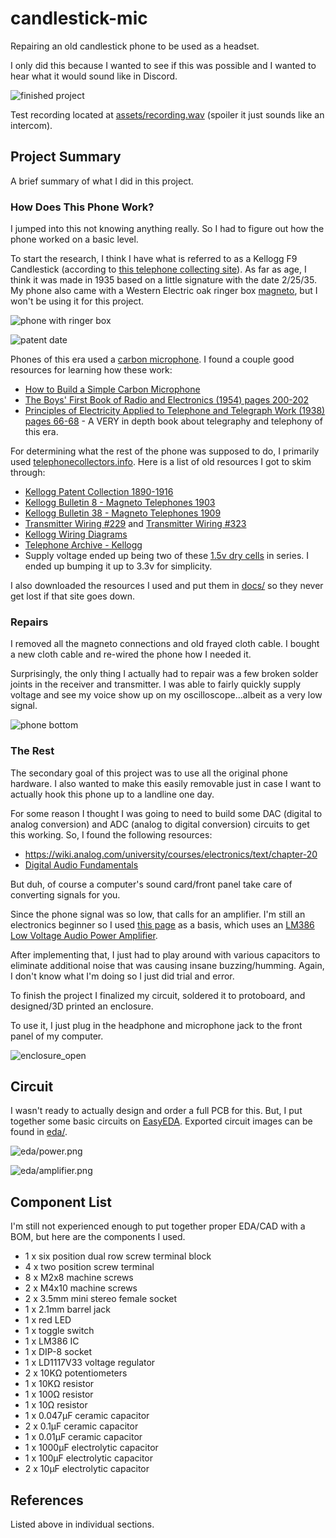 # candlestick-mic

Repairing an old candlestick phone to be used as a headset.

I only did this because I wanted to see if this was possible 
and I wanted to hear what it would sound like in Discord.

![finished project](assets/project_finished.jpg)

Test recording located at [assets/recording.wav](assets/recording.wav) (spoiler it just sounds like an intercom).

## Project Summary

A brief summary of what I did in this project.

### How Does This Phone Work?

I jumped into this not knowing anything really. So I had to figure out how the phone worked on a basic level.

To start the research, I think I have what is referred to as a Kellogg F9 Candlestick (according to [this telephone collecting site](http://www.telephonecollecting.org/Bobs%20phones/Pages/Kellogg/KelloggPhones.htm)). As far as age, I think it was made in 1935 based on a little signature with the date 2/25/35.
My phone also came with a Western Electric oak ringer box [magneto](https://en.wikipedia.org/wiki/Telephone_magneto), but I won't be using it for this project.

![phone with ringer box](assets/phone_with_ringerbox.jpg)

![patent date](assets/phone_patd.jpg)

Phones of this era used a [carbon microphone](https://en.wikipedia.org/wiki/Carbon_microphone). 
I found a couple good resources for learning how these work:

- [How to Build a Simple Carbon Microphone](https://www.youtube.com/watch?v=XiAzdxDpwJY)
- [The Boys' First Book of Radio and Electronics (1954) pages 200-202](https://worldradiohistory.com/BOOKSHELF-ARH/Technology/The-Boy%27s-First-Book-of-Radio-Morgan-1954.pdf)
- [Principles of Electricity Applied to Telephone and Telegraph Work (1938) pages 66-68](https://www.amazon.com/Principles-Electricity-Applied-Telephone-Telegraph/dp/B000Q75WQE) - A VERY in depth book about telegraphy and telephony of this era.

For determining what the rest of the phone was supposed to do, I primarily used [telephonecollectors.info](https://www.telephonecollectors.info/strombergcarlson/kellogg/kellogg_main.htm).
Here is a list of old resources I got to skim through:

- [Kellogg Patent Collection 1890-1916](https://www.telephonecollectors.info/strombergcarlson/kellogg/PDF/PATENTS_KELLOGG_ASSIGN.pdf)
- [Kellogg Bulletin 8 - Magneto Telephones 1903](https://www.telephonecollectors.info/strombergcarlson/kellogg/PDF/1903_BLTN_8_MAG_TEL_SETS.pdf)
- [Kellogg Bulletin 38 - Magneto Telephones 1909](https://www.telephonecollectors.info/strombergcarlson/kellogg/PDF/1909_BLTN_38_MAG_TEL_SETS.pdf)
- [Transmitter Wiring #229](docs/229c_tl.pdf) and [Transmitter Wiring #323](docs/323_tl.pdf)
- [Kellogg Wiring Diagrams](https://www.telephonecollectors.info/strombergcarlson/kellogg/PDF/DIAGRAMS.pdf)
- [Telephone Archive - Kellogg](http://www.telephonearchive.com/phones/index.html)
- Supply voltage ended up being two of these [1.5v dry cells](https://collection.maas.museum/object/214017) in series. I ended up bumping it up to 3.3v for simplicity.

I also downloaded the resources I used and put them in [docs/](docs/) so they never get lost if that site goes down.

### Repairs

I removed all the magneto connections and old frayed cloth cable. I bought a new cloth cable and re-wired the phone how I needed it.

Surprisingly, the only thing I actually had to repair was a few broken solder joints in the receiver and transmitter. 
I was able to fairly quickly supply voltage and see my voice show up on my oscilloscope...albeit as a very low signal.

![phone bottom](assets/phone_bottom.jpg)

### The Rest

The secondary goal of this project was to use all the original phone hardware. I also wanted to make this easily removable just in case I want to actually
hook this phone up to a landline one day.

For some reason I thought I was going to need to build some DAC (digital to analog conversion) and ADC (analog to digital conversion) circuits to get this working.
So, I found the following resources:

- https://wiki.analog.com/university/courses/electronics/text/chapter-20
- [Digital Audio Fundamentals](https://www.youtube.com/playlist?list=PLbqhA-NKGP6B6V_AiS-jbvSzdd7nbwwCw)

But duh, of course a computer's sound card/front panel take care of converting signals for you.

Since the phone signal was so low, that calls for an amplifier. I'm still an electronics beginner so I used [this page](https://www.circuitbasics.com/build-a-great-sounding-audio-amplifier-with-bass-boost-from-the-lm386/) as a basis, which uses an [LM386 Low Voltage Audio Power Amplifier](https://www.ti.com/lit/ds/symlink/lm386.pdf).

After implementing that, I just had to play around with various capacitors to eliminate additional noise that was causing insane buzzing/humming.
Again, I don't know what I'm doing so I just did trial and error.

To finish the project I finalized my circuit, soldered it to protoboard, and designed/3D printed an enclosure.

To use it, I just plug in the headphone and microphone jack to the front panel of my computer.

![enclosure_open](assets/enclosure_open.jpg)

## Circuit

I wasn't ready to actually design and order a full PCB for this. But, I put together some basic
circuits on [EasyEDA](https://easyeda.com/). Exported circuit images can be found in [eda/](eda/).

![eda/power.png](eda/power.png)

![eda/amplifier.png](eda/amplifier.png)

## Component List

I'm still not experienced enough to put together proper EDA/CAD with a BOM, but here are the
components I used.

- 1 x six position dual row screw terminal block
- 4 x two position screw terminal
- 8 x M2x8 machine screws
- 2 x M4x10 machine screws
- 2 x 3.5mm mini stereo female socket
- 1 x 2.1mm barrel jack
- 1 x red LED
- 1 x toggle switch
- 1 x LM386 IC
- 1 x DIP-8 socket
- 1 x LD1117V33 voltage regulator
- 2 x 10KΩ potentiometers
- 1 x 10KΩ resistor
- 1 x 100Ω resistor
- 1 x 10Ω resistor
- 1 x 0.047μF ceramic capacitor
- 2 x 0.1μF ceramic capacitor
- 1 x 0.01μF ceramic capacitor
- 1 x 1000μF electrolytic capacitor
- 1 x 100μF electrolytic capacitor
- 2 x 10μF electrolytic capacitor

## References

Listed above in individual sections.
